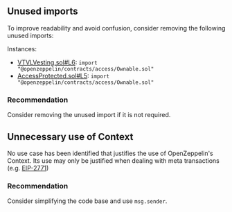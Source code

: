 ## Unused imports

To improve readability and avoid confusion, consider removing the following unused imports:

Instances:

*   [VTVLVesting.sol#L6](https://github.com/code-423n4/2022-09-vtvl/blob/main/contracts/VTVLVesting.sol#L6): `import "@openzeppelin/contracts/access/Ownable.sol"`
*   [AccessProtected.sol#L5](https://github.com/code-423n4/2022-09-vtvl/blob/main/contracts/AccessProtected.sol#L5): `import "@openzeppelin/contracts/access/Ownable.sol"`


### Recommendation

Consider removing the unused import if it is not required.

## Unnecessary use of Context

No use case has been identified that justifies the use of OpenZeppelin's Context. Its use may only be justified when dealing with meta transactions (e.g. [EIP-2771](https://eips.ethereum.org/EIPS/eip-2771))

### Recommendation

Consider simplifying the code base and use `msg.sender`.
